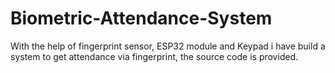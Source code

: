 # Biometric-Attendance-System
With the help of fingerprint sensor, ESP32 module and Keypad i have build a system to get attendance via fingerprint, the source code is provided.
